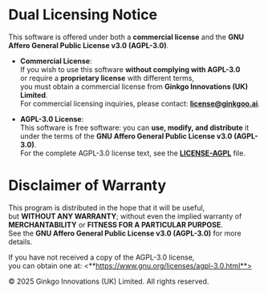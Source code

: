 # Dual Licensing Notice

This software is offered under both a **commercial license** and the **GNU Affero General Public License v3.0 (AGPL-3.0)**.

- **Commercial License**:  
  If you wish to use this software **without complying with AGPL-3.0**  
  or require a **proprietary license** with different terms,  
  you must obtain a commercial license from **Ginkgo Innovations (UK) Limited**.  
  For commercial licensing inquiries, please contact: **license@ginkgoo.ai**.

- **AGPL-3.0 License**:  
  This software is free software: you can **use, modify, and distribute** it  
  under the terms of the **GNU Affero General Public License v3.0 (AGPL-3.0)**.  
  For the complete AGPL-3.0 license text, see the [**LICENSE-AGPL**](./LICENSE-AGPL) file.

# Disclaimer of Warranty

This program is distributed in the hope that it will be useful,  
but **WITHOUT ANY WARRANTY**; without even the implied warranty of  
**MERCHANTABILITY** or **FITNESS FOR A PARTICULAR PURPOSE**.  
See the **GNU Affero General Public License v3.0 (AGPL-3.0)** for more details.

If you have not received a copy of the AGPL-3.0 license,  
you can obtain one at: <**https://www.gnu.org/licenses/agpl-3.0.html**>

© 2025 Ginkgo Innovations (UK) Limited. All rights reserved.